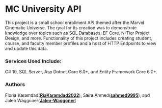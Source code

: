 # MC University API

This project is a small school enrollment API themed after the Marvel Cinematic Universe. The goal for its creation was to demonstrate knowledge over topics such as SQL Databases, EF Core, N-Tier Project Design, and more. Functionality of this project includes creating student, course, and faculty member profiles and a host of HTTP Endpoints to view and update this data.



### Services Used Include:

C# 10, SQL Server, Asp Dotnet Core 6.0+, and Entity Framework Core 6.0+.



### Authors

Floria Karamdad([**RiaKaramdad2022**](https://github.com/RiaKaramdad2022)), Saira Ahmed([**sahmed9995**](https://github.com/sahmed9995)), and Jalen Waggoner([**Jalen-Waggoner**](https://github.com/Jalen-Waggoner))
